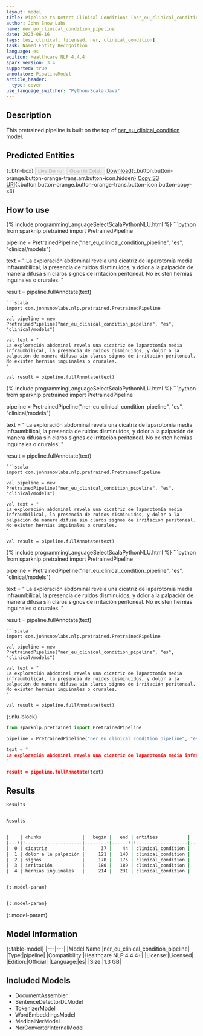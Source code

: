 ```yaml
---
layout: model
title: Pipeline to Detect Clinical Conditions (ner_eu_clinical_condition - es)
author: John Snow Labs
name: ner_eu_clinical_condition_pipeline
date: 2023-06-16
tags: [es, clinical, licensed, ner, clinical_condition]
task: Named Entity Recognition
language: es
edition: Healthcare NLP 4.4.4
spark_version: 3.4
supported: true
annotator: PipelineModel
article_header:
  type: cover
use_language_switcher: "Python-Scala-Java"
---
```


## Description

This pretrained pipeline is built on the top of [ner_eu_clinical_condition](https://nlp.johnsnowlabs.com/2023/02/06/ner_eu_clinical_condition_es.html) model.

## Predicted Entities



{:.btn-box}
<button class="button button-orange" disabled>Live Demo</button>
<button class="button button-orange" disabled>Open in Colab</button>
[Download](https://s3.amazonaws.com/auxdata.johnsnowlabs.com/clinical/models/ner_eu_clinical_condition_pipeline_es_4.4.4_3.4_1686935184704.zip){:.button.button-orange.button-orange-trans.arr.button-icon.hidden}
[Copy S3 URI](s3://auxdata.johnsnowlabs.com/clinical/models/ner_eu_clinical_condition_pipeline_es_4.4.4_3.4_1686935184704.zip){:.button.button-orange.button-orange-trans.button-icon.button-copy-s3}

## How to use

<div class="tabs-box" markdown="1">
{% include programmingLanguageSelectScalaPythonNLU.html %}
```python
from sparknlp.pretrained import PretrainedPipeline

pipeline = PretrainedPipeline("ner_eu_clinical_condition_pipeline", "es", "clinical/models")

text = "
La exploración abdominal revela una cicatriz de laparotomía media infraumbilical, la presencia de ruidos disminuidos, y dolor a la palpación de manera difusa sin claros signos de irritación peritoneal. No existen hernias inguinales o crurales.
"

result = pipeline.fullAnnotate(text)
```
```scala
import com.johnsnowlabs.nlp.pretrained.PretrainedPipeline

val pipeline = new PretrainedPipeline("ner_eu_clinical_condition_pipeline", "es", "clinical/models")

val text = "
La exploración abdominal revela una cicatriz de laparotomía media infraumbilical, la presencia de ruidos disminuidos, y dolor a la palpación de manera difusa sin claros signos de irritación peritoneal. No existen hernias inguinales o crurales.
"

val result = pipeline.fullAnnotate(text)
```
</div>

<div class="tabs-box" markdown="1">
{% include programmingLanguageSelectScalaPythonNLU.html %}
```python
from sparknlp.pretrained import PretrainedPipeline

pipeline = PretrainedPipeline("ner_eu_clinical_condition_pipeline", "es", "clinical/models")

text = "
La exploración abdominal revela una cicatriz de laparotomía media infraumbilical, la presencia de ruidos disminuidos, y dolor a la palpación de manera difusa sin claros signos de irritación peritoneal. No existen hernias inguinales o crurales.
"

result = pipeline.fullAnnotate(text)
```
```scala
import com.johnsnowlabs.nlp.pretrained.PretrainedPipeline

val pipeline = new PretrainedPipeline("ner_eu_clinical_condition_pipeline", "es", "clinical/models")

val text = "
La exploración abdominal revela una cicatriz de laparotomía media infraumbilical, la presencia de ruidos disminuidos, y dolor a la palpación de manera difusa sin claros signos de irritación peritoneal. No existen hernias inguinales o crurales.
"

val result = pipeline.fullAnnotate(text)
```
</div>

<div class="tabs-box" markdown="1">
{% include programmingLanguageSelectScalaPythonNLU.html %}
```python
from sparknlp.pretrained import PretrainedPipeline

pipeline = PretrainedPipeline("ner_eu_clinical_condition_pipeline", "es", "clinical/models")

text = "
La exploración abdominal revela una cicatriz de laparotomía media infraumbilical, la presencia de ruidos disminuidos, y dolor a la palpación de manera difusa sin claros signos de irritación peritoneal. No existen hernias inguinales o crurales.
"

result = pipeline.fullAnnotate(text)
```
```scala
import com.johnsnowlabs.nlp.pretrained.PretrainedPipeline

val pipeline = new PretrainedPipeline("ner_eu_clinical_condition_pipeline", "es", "clinical/models")

val text = "
La exploración abdominal revela una cicatriz de laparotomía media infraumbilical, la presencia de ruidos disminuidos, y dolor a la palpación de manera difusa sin claros signos de irritación peritoneal. No existen hernias inguinales o crurales.
"

val result = pipeline.fullAnnotate(text)
```

{:.nlu-block}
```python
from sparknlp.pretrained import PretrainedPipeline

pipeline = PretrainedPipeline("ner_eu_clinical_condition_pipeline", "es", "clinical/models")

text = "
La exploración abdominal revela una cicatriz de laparotomía media infraumbilical, la presencia de ruidos disminuidos, y dolor a la palpación de manera difusa sin claros signos de irritación peritoneal. No existen hernias inguinales o crurales.
"

result = pipeline.fullAnnotate(text)
```
</div>

## Results

```bash
Results


Results


|    | chunks               |   begin |   end | entities           |   confidence |
|---:|:---------------------|--------:|------:|:-------------------|-------------:|
|  0 | cicatriz             |      37 |    44 | clinical_condition |      0.9883  |
|  1 | dolor a la palpación |     121 |   140 | clinical_condition |      0.87025 |
|  2 | signos               |     170 |   175 | clinical_condition |      0.9862  |
|  3 | irritación           |     180 |   189 | clinical_condition |      0.9975  |
|  4 | hernias inguinales   |     214 |   231 | clinical_condition |      0.7543  |


{:.model-param}


{:.model-param}
```

{:.model-param}
## Model Information

{:.table-model}
|---|---|
|Model Name:|ner_eu_clinical_condition_pipeline|
|Type:|pipeline|
|Compatibility:|Healthcare NLP 4.4.4+|
|License:|Licensed|
|Edition:|Official|
|Language:|es|
|Size:|1.3 GB|

## Included Models

- DocumentAssembler
- SentenceDetectorDLModel
- TokenizerModel
- WordEmbeddingsModel
- MedicalNerModel
- NerConverterInternalModel
